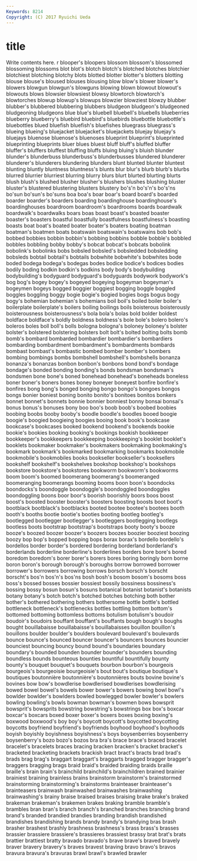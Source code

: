 ```yaml
---
Keywords: 8214 
Copyright: (C) 2017 Ryuichi Ueda
---
```


# title

Write contents here.
r blooper's bloopers blossom blossom's blossomed
blossoming blossoms blot blot's blotch blotch's blotched blotches blotchier blotchiest
blotching blotchy blots blotted blotter blotter's blotters blotting blouse blouse's
bloused blouses blousing blow blow's blower blower's blowers blowgun blowgun's
blowguns blowing blown blowout blowout's blowouts blows blowsier blowsiest blowsy
blowtorch blowtorch's blowtorches blowup blowup's blowups blowzier blowziest blowzy blubber
blubber's blubbered blubbering blubbers bludgeon bludgeon's bludgeoned bludgeoning bludgeons blue
blue's bluebell bluebell's bluebells blueberries blueberry blueberry's bluebird bluebird's bluebirds
bluebottle bluebottle's bluebottles blued bluefish bluefish's bluefishes bluegrass bluegrass's blueing
blueing's bluejacket bluejacket's bluejackets bluejay bluejay's bluejays bluenose bluenose's bluenoses
blueprint blueprint's blueprinted blueprinting blueprints bluer blues bluest bluff bluff's
bluffed bluffer bluffer's bluffers bluffest bluffing bluffs bluing bluing's bluish
blunder blunder's blunderbuss blunderbuss's blunderbusses blundered blunderer blunderer's blunderers blundering
blunders blunt blunted blunter bluntest blunting bluntly bluntness bluntness's blunts
blur blur's blurb blurb's blurbs blurred blurrier blurriest blurring blurry
blurs blurt blurted blurting blurts blush blush's blushed blusher blusher's
blushers blushes blushing bluster bluster's blustered blustering blusters blustery bo's'n
bo's'n's bo's'ns bo'sun bo'sun's bo'suns boa boa's boar boar's board
board's boarded boarder boarder's boarders boarding boardinghouse boardinghouse's boardinghouses boardroom
boardroom's boardrooms boards boardwalk boardwalk's boardwalks boars boas boast boast's
boasted boaster boaster's boasters boastful boastfully boastfulness boastfulness's boasting boasts
boat boat's boated boater boater's boaters boating boatman boatman's boatmen
boats boatswain boatswain's boatswains bob bob's bobbed bobbies bobbin bobbin's
bobbing bobbins bobble bobble's bobbled bobbles bobbling bobby bobby's bobcat
bobcat's bobcats bobolink bobolink's bobolinks bobs bobsled bobsled's bobsledded bobsledding
bobsleds bobtail bobtail's bobtails bobwhite bobwhite's bobwhites bode boded bodega
bodega's bodegas bodes bodice bodice's bodices bodies bodily boding bodkin
bodkin's bodkins body body's bodybuilding bodybuilding's bodyguard bodyguard's bodyguards bodywork
bodywork's bog bog's bogey bogey's bogeyed bogeying bogeyman bogeyman's bogeymen
bogeys bogged boggier boggiest bogging boggle boggled boggles boggling boggy
bogie bogie's bogied bogies bogs bogus bogy bogy's bohemian bohemian's
bohemians boil boil's boiled boiler boiler's boilerplate boilerplate's boilers boiling
boilings boils boisterous boisterously boisterousness boisterousness's bola bola's bolas bold
bolder boldest boldface boldface's boldly boldness boldness's bole bole's bolero
bolero's boleros boles boll boll's bolls bologna bologna's boloney boloney's
bolster bolster's bolstered bolstering bolsters bolt bolt's bolted bolting bolts
bomb bomb's bombard bombarded bombardier bombardier's bombardiers bombarding bombardment bombardment's
bombardments bombards bombast bombast's bombastic bombed bomber bomber's bombers bombing
bombings bombs bombshell bombshell's bombshells bonanza bonanza's bonanzas bonbon bonbon's
bonbons bond bond's bondage bondage's bonded bonding bonding's bonds bondsman
bondsman's bondsmen bone bone's boned bonehead bonehead's boneheads boneless boner
boner's boners bones boney boneyer boneyest bonfire bonfire's bonfires bong
bong's bonged bonging bongo bongo's bongoes bongos bongs bonier boniest
boning bonito bonito's bonitoes bonitos bonkers bonnet bonnet's bonnets bonnie
bonnier bonniest bonny bonsai bonsai's bonus bonus's bonuses bony boo
boo's boob boob's boobed boobies boobing boobs booby booby's boodle
boodle's boodles booed boogie boogie's boogied boogieing boogies booing book
book's bookcase bookcase's bookcases booked bookend bookend's bookends bookie bookie's
bookies booking booking's bookings bookish bookkeeper bookkeeper's bookkeepers bookkeeping bookkeeping's
booklet booklet's booklets bookmaker bookmaker's bookmakers bookmaking bookmaking's bookmark bookmark's
bookmarked bookmarking bookmarks bookmobile bookmobile's bookmobiles books bookseller bookseller's booksellers
bookshelf bookshelf's bookshelves bookshop bookshop's bookshops bookstore bookstore's bookstores bookworm
bookworm's bookworms boom boom's boomed boomerang boomerang's boomeranged boomeranging boomerangs
booming booms boon boon's boondocks boondocks's boondoggle boondoggle's boondoggled boondoggles
boondoggling boons boor boor's boorish boorishly boors boos boost boost's
boosted booster booster's boosters boosting boosts boot boot's bootblack bootblack's
bootblacks booted bootee bootee's bootees booth booth's booths bootie bootie's
booties booting bootleg bootleg's bootlegged bootlegger bootlegger's bootleggers bootlegging bootlegs
bootless boots bootstrap bootstrap's bootstraps booty booty's booze booze's boozed
boozer boozer's boozers boozes boozier booziest boozing boozy bop bop's
bopped bopping bops borax borax's bordello bordello's bordellos border border's
bordered bordering borderland borderland's borderlands borderline borderline's borderlines borders bore
bore's bored boredom boredom's borer borer's borers bores boring boringly
born borne boron boron's borough borough's boroughs borrow borrowed borrower
borrower's borrowers borrowing borrows borsch borsch's borscht borscht's bos'n bos'n's
bos'ns bosh bosh's bosom bosom's bosoms boss boss's bossed bosses
bossier bossiest bossily bossiness bossiness's bossing bossy bosun bosun's bosuns
botanical botanist botanist's botanists botany botany's botch botch's botched botches
botching both bother bother's bothered bothering bothers bothersome bottle bottle's
bottled bottleneck bottleneck's bottlenecks bottles bottling bottom bottom's bottomed bottoming
bottomless bottoms botulism botulism's boudoir boudoir's boudoirs bouffant bouffant's bouffants
bough bough's boughs bought bouillabaisse bouillabaisse's bouillabaisses bouillon bouillon's bouillons
boulder boulder's boulders boulevard boulevard's boulevards bounce bounce's bounced bouncer
bouncer's bouncers bounces bouncier bounciest bouncing bouncy bound bound's boundaries
boundary boundary's bounded bounden bounder bounder's bounders bounding boundless bounds
bounteous bounties bountiful bountifully bounty bounty's bouquet bouquet's bouquets bourbon
bourbon's bourgeois bourgeois's bourgeoisie bourgeoisie's bout bout's boutique boutique's boutiques
boutonnière boutonnière's boutonnières bouts bovine bovine's bovines bow bow's bowdlerise
bowdlerised bowdlerises bowdlerising bowed bowel bowel's bowels bower bower's bowers
bowing bowl bowl's bowlder bowlder's bowlders bowled bowlegged bowler bowler's
bowlers bowling bowling's bowls bowman bowman's bowmen bows bowsprit bowsprit's
bowsprits bowstring bowstring's bowstrings box box's boxcar boxcar's boxcars boxed
boxer boxer's boxers boxes boxing boxing's boxwood boxwood's boy boy's
boycott boycott's boycotted boycotting boycotts boyfriend boyfriend's boyfriends boyhood boyhood's
boyhoods boyish boyishly boyishness boyishness's boys boysenberries boysenberry boysenberry's bozo
bozo's bozos bra bra's brace brace's braced bracelet bracelet's bracelets
braces bracing bracken bracken's bracket bracket's bracketed bracketing brackets brackish
bract bract's bracts brad brad's brads brag brag's braggart braggart's
braggarts bragged bragger bragger's braggers bragging brags braid braid's braided
braiding braids braille braille's brain brain's brainchild brainchild's brainchildren brained
brainier brainiest braining brainless brains brainstorm brainstorm's brainstormed brainstorming brainstorming's
brainstorms brainteaser brainteaser's brainteasers brainwash brainwashed brainwashes brainwashing brainwashing's brainy
braise braised braises braising brake brake's braked brakeman brakeman's brakemen
brakes braking bramble bramble's brambles bran bran's branch branch's branched
branches branching brand brand's branded brandied brandies branding brandish brandished
brandishes brandishing brands brandy brandy's brandying bras brash brasher brashest
brashly brashness brashness's brass brass's brasses brassier brassiere brassiere's brassieres
brassiest brassy brat brat's brats brattier brattiest bratty bravado bravado's
brave brave's braved bravely braver bravery bravery's braves bravest braving
bravo bravo's bravos bravura bravura's bravuras brawl brawl's brawled brawler

